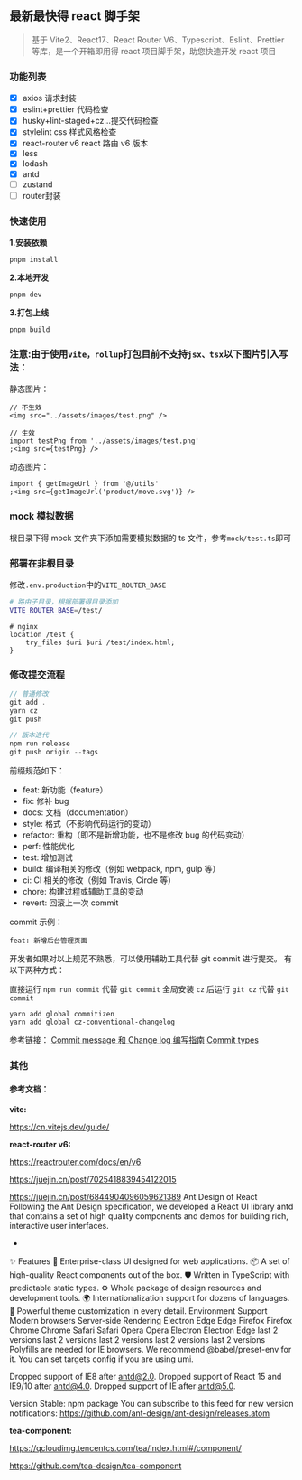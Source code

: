 ## 最新最快得 react 脚手架

> 基于 Vite2、React17、React Router V6、Typescript、Eslint、Prettier 等库，是一个开箱即用得 react 项目脚手架，助您快速开发 react 项目

### 功能列表

- [x] axios 请求封装
- [x] eslint+prettier 代码检查
- [x] husky+lint-staged+cz...提交代码检查
- [x] stylelint css 样式风格检查
- [x] react-router v6 react 路由 v6 版本
- [x] less
- [x] lodash
- [x] antd
- [ ] zustand
- [ ] router封装

### 快速使用

**1.安装依赖**

```
pnpm install
```

**2.本地开发**

```
pnpm dev
```

**3.打包上线**

```
pnpm build
```

### 注意:由于使用`vite，rollup`打包目前不支持`jsx、tsx`以下图片引入写法：

静态图片：

```tsx
// 不生效
<img src="../assets/images/test.png" />
```

```tsx
// 生效
import testPng from '../assets/images/test.png'
;<img src={testPng} />
```

动态图片：

```tsx
import { getImageUrl } from '@/utils'
;<img src={getImageUrl('product/move.svg')} />
```

### mock 模拟数据

根目录下得 mock 文件夹下添加需要模拟数据的 ts 文件，参考`mock/test.ts`即可

### 部署在非根目录

修改`.env.production`中的`VITE_ROUTER_BASE`

```bash
# 路由子目录，根据部署得目录添加
VITE_ROUTER_BASE=/test/
```

```nginx
# nginx
location /test {
    try_files $uri $uri /test/index.html;
}
```

### 修改提交流程

```javascript
// 普通修改
git add .
yarn cz
git push

// 版本迭代
npm run release
git push origin --tags
```

前缀规范如下：

- feat: 新功能（feature）
- fix: 修补 bug
- docs: 文档（documentation）
- style: 格式（不影响代码运行的变动）
- refactor: 重构（即不是新增功能，也不是修改 bug 的代码变动）
- perf: 性能优化
- test: 增加测试
- build: 编译相关的修改（例如 webpack, npm, gulp 等）
- ci: CI 相关的修改（例如 Travis, Circle 等）
- chore: 构建过程或辅助工具的变动
- revert: 回滚上一次 commit

commit 示例：

```
feat: 新增后台管理页面
```

开发者如果对以上规范不熟悉，可以使用辅助工具代替 git commit 进行提交。
有以下两种方式：

直接运行 <code>npm run commit</code> 代替 <code>git commit</code>
全局安装 <code>cz</code> 后运行 <code>git cz</code> 代替 <code>git commit</code>

```
yarn add global commitizen
yarn add global cz-conventional-changelog
```

参考链接：
[Commit message 和 Change log 编写指南](http://www.ruanyifeng.com/blog/2016/01/commit_message_change_log.html)
[Commit types](https://github.com/commitizen/conventional-commit-types)

### 其他

#### 参考文档：

**vite:**

https://cn.vitejs.dev/guide/

**react-router v6:**

https://reactrouter.com/docs/en/v6

https://juejin.cn/post/7025418839454122015

https://juejin.cn/post/6844904096059621389
Ant Design of React
Following the Ant Design specification, we developed a React UI library antd that contains a set of high quality components and demos for building rich, interactive user interfaces.

 + 
✨ Features
🌈 Enterprise-class UI designed for web applications.
📦 A set of high-quality React components out of the box.
🛡 Written in TypeScript with predictable static types.
⚙️ Whole package of design resources and development tools.
🌍 Internationalization support for dozens of languages.
🎨 Powerful theme customization in every detail.
Environment Support
Modern browsers
Server-side Rendering
Electron
Edge
Edge	Firefox
Firefox	Chrome
Chrome	Safari
Safari	Opera
Opera	Electron
Electron
Edge	last 2 versions	last 2 versions	last 2 versions	last 2 versions	last 2 versions
Polyfills are needed for IE browsers. We recommend @babel/preset-env for it. You can set targets config if you are using umi.

Dropped support of IE8 after antd@2.0. Dropped support of React 15 and IE9/10 after antd@4.0. Dropped support of IE after antd@5.0.

Version
Stable: npm package
You can subscribe to this feed for new version notifications: https://github.com/ant-design/ant-design/releases.atom

**tea-component:**

https://qcloudimg.tencentcs.com/tea/index.html#/component/

https://github.com/tea-design/tea-component
